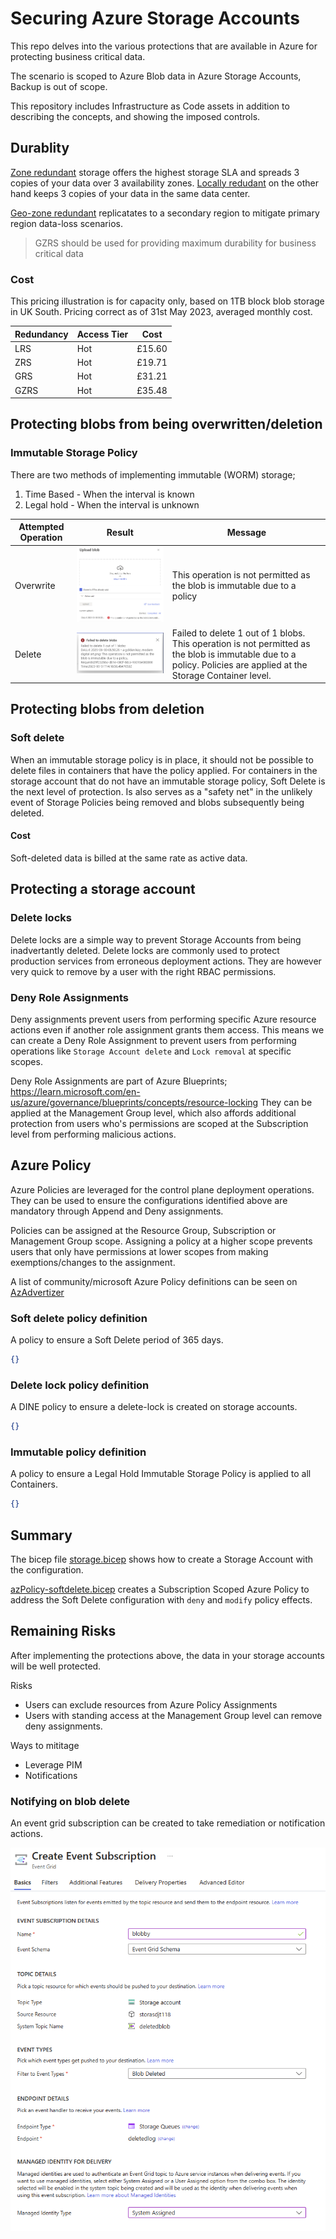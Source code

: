 # Securing Azure Storage Accounts

This repo delves into the various protections that are available in Azure for protecting business critical data.

The scenario is scoped to Azure Blob data in Azure Storage Accounts, Backup is out of scope.

This repository includes Infrastructure as Code assets in addition to describing the concepts, and showing the imposed controls.

## Durablity

[Zone redundant](https://learn.microsoft.com/en-us/azure/storage/common/storage-redundancy#zone-redundant-storage) storage offers the highest storage SLA and spreads 3 copies of your data over 3 availability zones. [Locally redudant](https://learn.microsoft.com/en-us/azure/storage/common/storage-redundancy#locally-redundant-storage) on the other hand keeps 3 copies of your data in the same data center.

[Geo-zone redundant](https://learn.microsoft.com/en-us/azure/storage/common/storage-redundancy#geo-zone-redundant-storage) replicatates to a secondary region to mitigate primary region data-loss scenarios.

> GZRS should be used for providing maximum durability for business critical data

### Cost

This pricing illustration is for capacity only, based on 1TB block blob storage in UK South. Pricing correct as of 31st May 2023, averaged monthly cost.

Redundancy | Access Tier | Cost 
---------- | ----------- | ----
LRS | Hot | £15.60
ZRS | Hot | £19.71
GRS | Hot | £31.21
GZRS | Hot | £35.48

## Protecting blobs from being overwritten/deletion

### Immutable Storage Policy

There are two methods of implementing immutable (WORM) storage;

1. Time Based - When the interval is known
2. Legal hold - When the interval is unknown

Attempted Operation | Result | Message
------------------- | ------ | -------
Overwrite | ![overwrite error](assets/immutable-worm.png) | This operation is not permitted as the blob is immutable due to a policy
Delete | ![delete error](assets/immutable-worm-delete.png) | Failed to delete 1 out of 1 blobs. This operation is not permitted as the blob is immutable due to a policy. Policies are applied at the Storage Container level.

## Protecting blobs from deletion

### Soft delete

When an immutable storage policy is in place, it should not be possible to delete files in containers that have the policy applied. For containers in the storage account that do not have an immutable storage policy, Soft Delete is the next level of protection. Is also serves as a "safety net" in the unlikely event of Storage Policies being removed and blobs subsequently being deleted. 

#### Cost

Soft-deleted data is billed at the same rate as active data.

## Protecting a storage account

### Delete locks

Delete locks are a simple way to prevent Storage Accounts from being inadvertantly deleted. Delete locks are commonly used to protect production services from erroneous deployment actions. They are however very quick to remove by a user with the right RBAC permissions.

### Deny Role Assignments

Deny assignments prevent users from performing specific Azure resource actions even if another role assignment grants them access. This means we can create a Deny Role Assignment to prevent users from performing operations like `Storage Account delete` and `Lock removal` at specific scopes.

Deny Role Assignments are part of Azure Blueprints; https://learn.microsoft.com/en-us/azure/governance/blueprints/concepts/resource-locking
They can be applied at the Management Group level, which also affords additional protection from users who's permissions are scoped at the Subscription level from performing malicious actions.

## Azure Policy

Azure Policies are leveraged for the control plane deployment operations. They can be used to ensure the configurations identified above are mandatory through Append and Deny assignments.

Policies can be assigned at the Resource Group, Subscription or Management Group scope. Assigning a policy at a higher scope prevents users that only have permissions at lower scopes from making exemptions/changes to the assignment.

A list of community/microsoft Azure Policy definitions can be seen on [AzAdvertizer](https://www.azadvertizer.net/azpolicyadvertizer_all.html#%7B%22col_7%22%3A%7B%22flt%22%3A%22deleteRetentionPolicy%22%7D%7D)

### Soft delete policy definition

A policy to ensure a Soft Delete period of 365 days.

```json
{}
```

### Delete lock policy definition

A DINE policy to ensure a delete-lock is created on storage accounts.

```json
{}
```

### Immutable policy definition

A policy to ensure a Legal Hold Immutable Storage Policy is applied to all Containers.

```json
{}
```

## Summary

The bicep file [storage.bicep](storage.bicep) shows how to create a Storage Account with the configuration.

[azPolicy-softdelete.bicep](azPolicy-softdelete.bicep) creates a Subscription Scoped Azure Policy to address the Soft Delete configuration with `deny` and `modify` policy effects.

## Remaining Risks

After implementing the protections above, the data in your storage accounts will be well protected.

Risks 

- Users can exclude resources from Azure Policy Assignments
- Users with standing access at the Management Group level can remove deny assignments.

Ways to mititage

- Leverage PIM 
- Notifications

### Notifying on blob delete

An event grid subscription can be created to take remediation or notification actions.

![blob delete event](assets/eventgrid.png)
